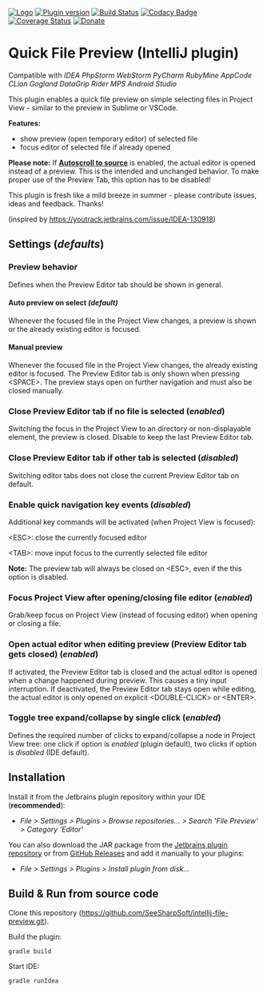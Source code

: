 [![Logo](https://github.com/SeeSharpSoft/intellij-file-preview/blob/master/src/main/resources/META-INF/pluginIcon.svg)](https://plugins.jetbrains.com/plugin/12778-file-preview) 
[![Plugin version](https://img.shields.io/jetbrains/plugin/d/12778-file-preview.svg)](https://plugins.jetbrains.com/plugin/12778-file-preview)
[![Build Status](https://travis-ci.org/SeeSharpSoft/intellij-file-preview.svg?branch=master)](https://travis-ci.org/SeeSharpSoft/intellij-file-preview)
[![Codacy Badge](https://api.codacy.com/project/badge/Grade/c37dba93cf5a4d46a61e0f570be245fb)](https://www.codacy.com/app/github_124/intellij-file-preview?utm_source=github.com&amp;utm_medium=referral&amp;utm_content=SeeSharpSoft/intellij-file-preview&amp;utm_campaign=Badge_Grade)
[![Coverage Status](https://coveralls.io/repos/github/SeeSharpSoft/intellij-file-preview/badge.svg?branch=master)](https://coveralls.io/github/SeeSharpSoft/intellij-file-preview?branch=master)
[![Donate](https://img.shields.io/badge/Paypal-Donate-yellow)](https://paypal.me/knerzbert)


# Quick File Preview (IntelliJ plugin)

Compatible with _IDEA  PhpStorm  WebStorm  PyCharm  RubyMine  AppCode  CLion  Gogland  DataGrip  Rider  MPS  Android Studio_

This plugin enables a quick file preview on simple selecting files in Project View - similar to the preview in Sublime or VSCode.

**Features:**

- show preview (open temporary editor) of selected file
- focus editor of selected file if already opened

**Please note:** If **[Autoscroll to source](https://www.jetbrains.com/help/idea/navigating-through-the-source-code.html#scroll_to_from_source)** is enabled, the actual editor is opened instead of a preview.
This is the intended and unchanged behavior. To make proper use of the Preview Tab, this option has to be disabled!

This plugin is fresh like a mild breeze in summer - please contribute issues, ideas and feedback. Thanks!

(inspired by https://youtrack.jetbrains.com/issue/IDEA-130918)

## Settings (*defaults*)

### Preview behavior

Defines when the Preview Editor tab should be shown in general. 

#### Auto preview on select *(default)*

Whenever the focused file in the Project View changes, a preview is shown or the already existing editor is focused. 

#### Manual preview

Whenever the focused file in the Project View changes, the already existing editor is focused. The Preview Editor tab is only shown when pressing \<SPACE>. The preview stays open on further navigation and must also be closed manually.

### Close Preview Editor tab if no file is selected (*enabled*)

Switching the focus in the Project View to an directory or non-displayable element, the preview is closed. Disable to keep the last Preview Editor tab.

### Close Preview Editor tab if other tab is selected (*disabled*)

Switching editor tabs does not close the current Preview Editor tab on default.

### Enable quick navigation key events (*disabled*)

Additional key commands will be activated (when Project View is focused):

\<ESC>: close the currently focused editor

\<TAB>: move input focus to the currently selected file editor

**Note:** The preview tab will always be closed on \<ESC>, even if the this option is disabled.

### Focus Project View after opening/closing file editor (*enabled*)

Grab/keep focus on Project View (instead of focusing editor) when opening or closing a file.

### Open actual editor when editing preview (Preview Editor tab gets closed) (*enabled*)

If activated, the Preview Editor tab is closed and the actual editor is opened when a change happened during preview. This causes a tiny input interruption. If deactivated, the Preview Editor tab stays open while editing, the actual editor is only opened on explicit \<DOUBLE-CLICK> or \<ENTER>.

### Toggle tree expand/collapse by single click (*enabled*)

Defines the required number of clicks to expand/collapse a node in Project View tree: one click if option is *enabled* (plugin default), two clicks if option is *disabled* (IDE default).

## Installation

Install it from the Jetbrains plugin repository within your IDE (**recommended**):

- _File > Settings > Plugins > Browse repositories... > Search 'File Preview' > Category 'Editor'_

You can also download the JAR package from the [Jetbrains plugin repository](https://plugins.jetbrains.com/plugin/12778-file-preview) or from [GitHub Releases](https://github.com/SeeSharpSoft/intellij-file-preview/releases) and add it manually to your plugins:

- _File > Settings > Plugins > Install plugin from disk..._

## Build & Run from source code

Clone this repository (https://github.com/SeeSharpSoft/intellij-file-preview.git).

Build the plugin:

```
gradle build
```
    
Start IDE:

```
gradle runIdea
```
